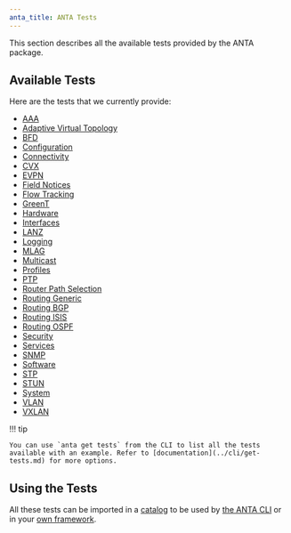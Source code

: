 ```yaml
---
anta_title: ANTA Tests
---
```

<!--
  ~ Copyright (c) 2023-2025 Arista Networks, Inc.
  ~ Use of this source code is governed by the Apache License 2.0
  ~ that can be found in the LICENSE file.
  -->

This section describes all the available tests provided by the ANTA package.

## Available Tests

Here are the tests that we currently provide:

- [AAA](tests/aaa.md)
- [Adaptive Virtual Topology](tests/avt.md)
- [BFD](tests/bfd.md)
- [Configuration](tests/configuration.md)
- [Connectivity](tests/connectivity.md)
- [CVX](tests/cvx.md)
- [EVPN](tests/evpn.md)
- [Field Notices](tests/field_notices.md)
- [Flow Tracking](tests/flow_tracking.md)
- [GreenT](tests/greent.md)
- [Hardware](tests/hardware.md)
- [Interfaces](tests/interfaces.md)
- [LANZ](tests/lanz.md)
- [Logging](tests/logging.md)
- [MLAG](tests/mlag.md)
- [Multicast](tests/multicast.md)
- [Profiles](tests/profiles.md)
- [PTP](tests/ptp.md)
- [Router Path Selection](tests/path_selection.md)
- [Routing Generic](tests/routing.generic.md)
- [Routing BGP](tests/routing.bgp.md)
- [Routing ISIS](tests/routing.isis.md)
- [Routing OSPF](tests/routing.ospf.md)
- [Security](tests/security.md)
- [Services](tests/services.md)
- [SNMP](tests/snmp.md)
- [Software](tests/software.md)
- [STP](tests/stp.md)
- [STUN](tests/stun.md)
- [System](tests/system.md)
- [VLAN](tests/vlan.md)
- [VXLAN](tests/vxlan.md)

!!! tip

    You can use `anta get tests` from the CLI to list all the tests available with an example. Refer to [documentation](../cli/get-tests.md) for more options.

## Using the Tests

All these tests can be imported in a [catalog](../usage-inventory-catalog.md) to be used by [the ANTA CLI](../cli/nrfu.md) or in your [own framework](../advanced_usages/as-python-lib.md).
